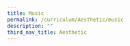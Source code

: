 ```yaml
---
title: Music
permalink: /curriculum/Aesthetic/music
description: ""
third_nav_title: Aesthetic
---
```

